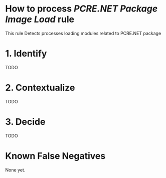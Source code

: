 # How to process *PCRE.NET Package Image Load* rule
This rule Detects processes loading modules related to PCRE.NET package

# 1. Identify
TODO

# 2. Contextualize
TODO

# 3. Decide
TODO

# Known False Negatives
None yet.
